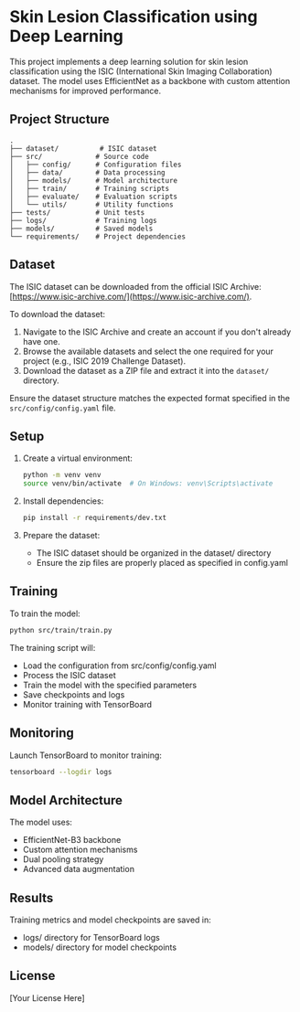 # Skin Lesion Classification using Deep Learning

This project implements a deep learning solution for skin lesion classification using the ISIC (International Skin Imaging Collaboration) dataset. The model uses EfficientNet as a backbone with custom attention mechanisms for improved performance.

## Project Structure

```
.
├── dataset/          # ISIC dataset
├── src/             # Source code
│   ├── config/      # Configuration files
│   ├── data/        # Data processing
│   ├── models/      # Model architecture
│   ├── train/       # Training scripts
│   ├── evaluate/    # Evaluation scripts
│   └── utils/       # Utility functions
├── tests/           # Unit tests
├── logs/            # Training logs
├── models/          # Saved models
└── requirements/    # Project dependencies
```

## Dataset

The ISIC dataset can be downloaded from the official ISIC Archive: [https://www.isic-archive.com/](https://www.isic-archive.com/). 

To download the dataset:
1. Navigate to the ISIC Archive and create an account if you don't already have one.
2. Browse the available datasets and select the one required for your project (e.g., ISIC 2019 Challenge Dataset).
3. Download the dataset as a ZIP file and extract it into the `dataset/` directory.

Ensure the dataset structure matches the expected format specified in the `src/config/config.yaml` file.

## Setup

1. Create a virtual environment:
   ```bash
   python -m venv venv
   source venv/bin/activate  # On Windows: venv\Scripts\activate
   ```

2. Install dependencies:
   ```bash
   pip install -r requirements/dev.txt
   ```

3. Prepare the dataset:
   - The ISIC dataset should be organized in the dataset/ directory
   - Ensure the zip files are properly placed as specified in config.yaml

## Training

To train the model:

```bash
python src/train/train.py
```

The training script will:
- Load the configuration from src/config/config.yaml
- Process the ISIC dataset
- Train the model with the specified parameters
- Save checkpoints and logs
- Monitor training with TensorBoard

## Monitoring

Launch TensorBoard to monitor training:

```bash
tensorboard --logdir logs
```

## Model Architecture

The model uses:
- EfficientNet-B3 backbone
- Custom attention mechanisms
- Dual pooling strategy
- Advanced data augmentation

## Results

Training metrics and model checkpoints are saved in:
- logs/ directory for TensorBoard logs
- models/ directory for model checkpoints

## License

[Your License Here]

